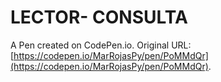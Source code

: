 # LECTOR- CONSULTA

A Pen created on CodePen.io. Original URL: [https://codepen.io/MarRojasPy/pen/PoMMdQr](https://codepen.io/MarRojasPy/pen/PoMMdQr).

